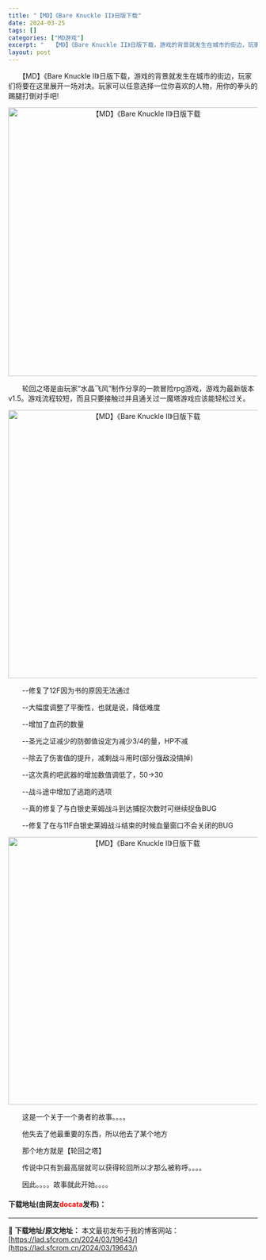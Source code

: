 ```yaml
---
title: "【MD】《Bare Knuckle II》日版下载"
date: 2024-03-25
tags: []
categories: ["MD游戏"]
excerpt: "　　【MD】《Bare Knuckle II》日版下载，游戏的背景就发生在城市的街边，玩家们将要在这里展开一场对决。玩家可以任意选择一位你喜欢的人物，用你的拳头的踢腿打倒对手吧! 　　轮回之塔是由玩家&ldquo;水晶飞风&rdquo;制作分享的一款冒险rpg游戏，游戏为最新版本v1.5。游戏流程较&hellip;"
layout: post
---
```


 <p>　　【MD】《Bare Knuckle II》日版下载，游戏的背景就发生在城市的街边，玩家们将要在这里展开一场对决。玩家可以任意选择一位你喜欢的人物，用你的拳头的踢腿打倒对手吧!</p> <p align="center"><img align="" border="0" src="https://lad.sfcrom.cn/wp-content/uploads/2024/03/20240325_660106940b3e3.png" width="542" alt="【MD】《Bare Knuckle II》日版下载" /></p> <p>　　轮回之塔是由玩家&ldquo;水晶飞风&rdquo;制作分享的一款冒险rpg游戏，游戏为最新版本v1.5。游戏流程较短，而且只要接触过并且通关过一魔塔游戏应该能轻松过关。</p> <p align="center"><img align="" border="0" src="https://lad.sfcrom.cn/wp-content/uploads/2024/03/20240325_660106949ee0e.png" width="541" alt="【MD】《Bare Knuckle II》日版下载" /></p> <p>　　--修复了12F因为书的原因无法通过</p> <p>　　--大幅度调整了平衡性，也就是说，降低难度</p> <p>　　--增加了血药的数量</p> <p>　　--圣光之证减少的防御值设定为减少3/4的量，HP不减</p> <p>　　--除去了伤害值的提升，减剩战斗用时(部分强敌没搞掉)</p> <p>　　--这次真的吧武器的增加数值调低了，50&rarr;30</p> <p>　　--战斗途中增加了逃跑的选项</p> <p>　　--真的修复了与白银史莱姆战斗到达捕捉次数时可继续捉鱼BUG</p> <p>　　--修复了在与11F白银史莱姆战斗结束的时候血量窗口不会关闭的BUG</p> <p align="center"><img align="" border="0" src="https://lad.sfcrom.cn/wp-content/uploads/2024/03/20240325_6601069542c27.png" width="540" alt="【MD】《Bare Knuckle II》日版下载" /></p> <p>　　这是一个关于一个勇者的故事。。。。</p> <p>　　他失去了他最重要的东西，所以他去了某个地方</p> <p>　　那个地方就是【轮回之塔】</p> <p>　　传说中只有到最高层就可以获得轮回所以才那么被称呼。。。。</p> <p>　　因此。。。。故事就此开始。。。。</p> <p><h4>下载地址(由网友<font color="red">docata</font>发布)：</h4></p> 

---
📖 **下载地址/原文地址：** 本文最初发布于我的博客网站：[https://lad.sfcrom.cn/2024/03/19643/](https://lad.sfcrom.cn/2024/03/19643/)

